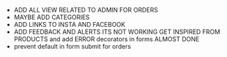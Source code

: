 -   ADD ALL VIEW RELATED TO ADMIN FOR ORDERS
-   MAYBE ADD CATEGORIES
-   ADD LINKS TO INSTA AND FACEBOOK
-   ADD FEEDBACK AND ALERTS ITS NOT WORKING GET INSPIRED FROM PRODUCTS and add ERROR decorators   in forms ALMOST DONE
- prevent default in form submit for orders